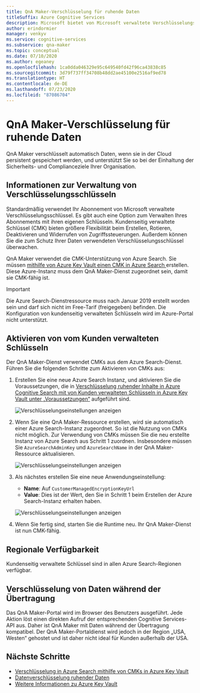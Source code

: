```yaml
---
title: QnA Maker-Verschlüsselung für ruhende Daten
titleSuffix: Azure Cognitive Services
description: Microsoft bietet von Microsoft verwaltete Verschlüsselungsschlüssel an und ermöglicht Ihnen auch die Verwaltung Ihrer Cognitive Services-Abonnements mit Ihren eigenen Schlüsseln, den so genannten kundenseitig verwalteten Schlüsseln (Customer Managed Keys, CMK). In diesem Artikel erfahren Sie mehr über die Datenverschlüsselung im Ruhezustand für QnA Maker und wie Sie CMK aktivieren und verwalten können.
author: erindormier
manager: venkyv
ms.service: cognitive-services
ms.subservice: qna-maker
ms.topic: conceptual
ms.date: 07/10/2020
ms.author: egeaney
ms.openlocfilehash: 1ca0dda046329e95c649540fd42f96ca43838c85
ms.sourcegitcommit: 3d79f737ff34708b48dd2ae45100e2516af9ed78
ms.translationtype: HT
ms.contentlocale: de-DE
ms.lasthandoff: 07/23/2020
ms.locfileid: "87086704"
---
```

# <a name="qna-maker-encryption-of-data-at-rest"></a>QnA Maker-Verschlüsselung für ruhende Daten

QnA Maker verschlüsselt automatisch Daten, wenn sie in der Cloud persistent gespeichert werden, und unterstützt Sie so bei der Einhaltung der Sicherheits- und Complianceziele Ihrer Organisation.

## <a name="about-encryption-key-management"></a>Informationen zur Verwaltung von Verschlüsselungsschlüsseln

Standardmäßig verwendet Ihr Abonnement von Microsoft verwaltete Verschlüsselungsschlüssel. Es gibt auch eine Option zum Verwalten Ihres Abonnements mit ihren eigenen Schlüsseln. Kundenseitig verwaltete Schlüssel (CMK) bieten größere Flexibilität beim Erstellen, Rotieren, Deaktivieren und Widerrufen von Zugriffssteuerungen. Außerdem können Sie die zum Schutz Ihrer Daten verwendeten Verschlüsselungsschlüssel überwachen.

QnA Maker verwendet die CMK-Unterstützung von Azure Search. Sie müssen [mithilfe von Azure Key Vault einen CMK in Azure Search ](https://docs.microsoft.com/azure/search/search-security-manage-encryption-keys)erstellen. Diese Azure-Instanz muss dem QnA Maker-Dienst zugeordnet sein, damit sie CMK-fähig ist.

> [!IMPORTANT]
> Die Azure Search-Dienstressource muss nach Januar 2019 erstellt worden sein und darf sich nicht im Free-Tarif (freigegeben) befinden. Die Konfiguration von kundenseitig verwalteten Schlüsseln wird im Azure-Portal nicht unterstützt.

## <a name="enable-customer-managed-keys"></a>Aktivieren von vom Kunden verwalteten Schlüsseln

Der QnA Maker-Dienst verwendet CMKs aus dem Azure Search-Dienst. Führen Sie die folgenden Schritte zum Aktivieren von CMKs aus:

1. Erstellen Sie eine neue Azure Search Instanz, und aktivieren Sie die Voraussetzungen, die in [Verschlüsselung ruhender Inhalte in Azure Cognitive Search mit von Kunden verwalteten Schlüsseln in Azure Key Vault unter „Voraussetzungen“](https://docs.microsoft.com/azure/search/search-security-manage-encryption-keys#prerequisites) aufgeführt sind.

   ![Verschlüsselungseinstellungen anzeigen](../media/cognitive-services-encryption/qna-encryption-1.png)

2. Wenn Sie eine QnA Maker-Ressource erstellen, wird sie automatisch einer Azure Search-Instanz zugeordnet. So ist die Nutzung von CMKs nicht möglich. Zur Verwendung von CMKs müssen Sie die neu erstellte Instanz von Azure Search aus Schritt 1 zuordnen. Insbesondere müssen Sie `AzureSearchAdminKey` und `AzureSearchName` in der QnA Maker-Ressource aktualisieren.

   ![Verschlüsselungseinstellungen anzeigen](../media/cognitive-services-encryption/qna-encryption-2.png)

3. Als nächstes erstellen Sie eine neue Anwendungseinstellung:
   * **Name**: Auf `CustomerManagedEncryptionKeyUrl`
   * **Value**: Dies ist der Wert, den Sie in Schritt 1 beim Erstellen der Azure Search-Instanz erhalten haben.

   ![Verschlüsselungseinstellungen anzeigen](../media/cognitive-services-encryption/qna-encryption-3.png)

4. Wenn Sie fertig sind, starten Sie die Runtime neu. Ihr QnA Maker-Dienst ist nun CMK-fähig.

## <a name="regional-availability"></a>Regionale Verfügbarkeit

Kundenseitig verwaltete Schlüssel sind in allen Azure Search-Regionen verfügbar.

## <a name="encryption-of-data-in-transit"></a>Verschlüsselung von Daten während der Übertragung

Das QnA Maker-Portal wird im Browser des Benutzers ausgeführt. Jede Aktion löst einen direkten Aufruf der entsprechenden Cognitive Services-API aus. Daher ist QnA Maker mit Daten während der Übertragung kompatibel.
Der QnA Maker-Portaldienst wird jedoch in der Region „USA, Westen“ gehostet und ist daher nicht ideal für Kunden außerhalb der USA. 

## <a name="next-steps"></a>Nächste Schritte

* [Verschlüsselung in Azure Search mithilfe von CMKs in Azure Key Vault](https://docs.microsoft.com/azure/search/search-security-manage-encryption-keys)
* [Datenverschlüsselung ruhender Daten](https://docs.microsoft.com/azure/security/fundamentals/encryption-atrest)
* [Weitere Informationen zu Azure Key Vault](https://docs.microsoft.com/azure/key-vault/key-vault-overview)
